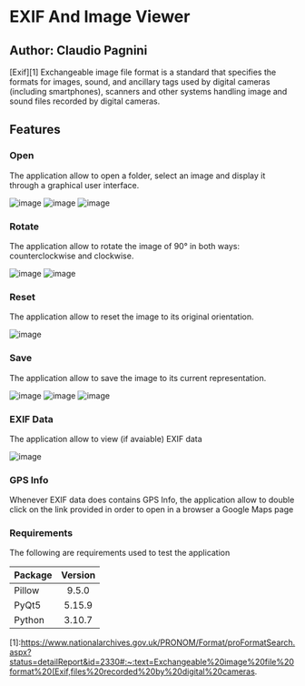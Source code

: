 # EXIF And Image Viewer

## Author: Claudio Pagnini

[Exif][1] 	Exchangeable image file format is a standard that specifies the formats for images, sound, and ancillary tags used by digital cameras (including smartphones), scanners and other systems handling image and sound files recorded by digital cameras.

## Features

### Open
The application allow to open a folder, select an image and display it through a graphical user interface.

![image](https://user-images.githubusercontent.com/78537430/235628560-7e6ee7de-141f-4891-bb04-06dd5f444972.png)
![image](https://user-images.githubusercontent.com/78537430/235628994-b9af1cbc-0526-45c5-a17d-73a8412d79d2.png)
![image](https://user-images.githubusercontent.com/78537430/235629137-658a11a5-08d8-4916-ab3f-e24bf5ed64c2.png)

### Rotate
The application allow to rotate the image of 90° in both ways: counterclockwise and clockwise.

![image](https://user-images.githubusercontent.com/78537430/235630684-8710ba0a-87f3-4caf-9e4a-5ee53568d88d.png)
![image](https://user-images.githubusercontent.com/78537430/235630827-3d6bca2c-d1cb-46ed-a722-39e111f4566c.png)

### Reset

The application allow to reset the image to its original orientation.

![image](https://user-images.githubusercontent.com/78537430/235631140-ddde2df6-f4e8-4874-901f-83e00e16d4fb.png)

### Save
The application allow to save the image to its current representation.

![image](https://user-images.githubusercontent.com/78537430/235631344-b346745f-d91f-4eaa-a9aa-fdd5ca046fa6.png)
![image](https://user-images.githubusercontent.com/78537430/235631944-2274e4c2-6932-4cb8-b226-0399afd8a338.png)
![image](https://user-images.githubusercontent.com/78537430/235632351-382bc12b-290f-406a-9508-44f6b9d1b2db.png)

### EXIF Data

The application allow to view (if avaiable) EXIF data

![image](https://user-images.githubusercontent.com/78537430/235632631-0a1d7818-1b83-4311-a89e-49a1102659eb.png)

### GPS Info

Whenever EXIF data does contains GPS Info, the application allow to double click on the link provided in order to open in a browser a Google Maps page


### Requirements

The following are requirements used to test the application

| Package        | Version          
| ------------- |:-------------:|
| Pillow      | 9.5.0 |
| PyQt5      | 5.15.9      |
| Python | 3.10.7      |

[1]:https://www.nationalarchives.gov.uk/PRONOM/Format/proFormatSearch.aspx?status=detailReport&id=2330#:~:text=Exchangeable%20image%20file%20format%20(Exif,files%20recorded%20by%20digital%20cameras.
 
